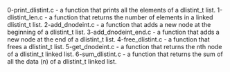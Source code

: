 0-print_dlistint.c - a function that prints all the elements of a dlistint_t list.
1-dlistint_len.c - a function that returns the number of elements in a linked dlistint_t list.
2-add_dnodeint.c - a function that adds a new node at the beginning of a dlistint_t list.
3-add_dnodeint_end.c - a function that adds a new node at the end of a dlistint_t list.
4-free_dlistint.c - a function that frees a dlistint_t list.
5-get_dnodeint.c - a function that returns the nth node of a dlistint_t linked list.
6-sum_dlistint.c - a function that returns the sum of all the data (n) of a dlistint_t linked list.
